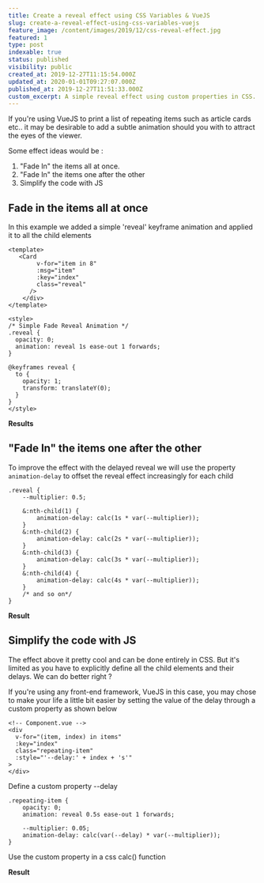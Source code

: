 ```yaml
---
title: Create a reveal effect using CSS Variables & VueJS
slug: create-a-reveal-effect-using-css-variables-vuejs
feature_image: /content/images/2019/12/css-reveal-effect.jpg
featured: 1
type: post
indexable: true
status: published
visibility: public
created_at: 2019-12-27T11:15:54.000Z
updated_at: 2020-01-01T09:27:07.000Z
published_at: 2019-12-27T11:51:33.000Z
custom_excerpt: A simple reveal effect using custom properties in CSS.
---
```


If you're using VueJS to print a list of repeating items such as article cards etc.. it may be desirable to add a subtle animation should you with to attract the eyes of the viewer.

Some effect ideas would be :

1.  "Fade In" the items all at once.
2.  "Fade In" the items one after the other
3.  Simplify the code with JS

## Fade in the items all at once

In this example we added a simple 'reveal' keyframe animation and applied it to all the child elements

    <template>
       <Card
            v-for="item in 8"
            :msg="item"
            :key="index"
            class="reveal"
          />
        </div>
    </template>
    
    <style>
    /* Simple Fade Reveal Animation */
    .reveal {
      opacity: 0;
      animation: reveal 1s ease-out 1 forwards;
    }
    
    @keyframes reveal {
      to {
        opacity: 1;
        transform: translateY(0);
      }
    }
    </style>

**Results**

## "Fade In" the items one after the other

To improve the effect with the delayed reveal we will use the property `animation-delay` to offset the reveal effect increasingly for each child

    .reveal {
        --multiplier: 0.5;
    
        &:nth-child(1) {
            animation-delay: calc(1s * var(--multiplier));
        }
        &:nth-child(2) {
            animation-delay: calc(2s * var(--multiplier));
        }
        &:nth-child(3) {
            animation-delay: calc(3s * var(--multiplier));
        }
        &:nth-child(4) {
            animation-delay: calc(4s * var(--multiplier));
        }
        /* and so on*/
    }

**Result**

## Simplify the code with JS

The effect above it pretty cool and can be done entirely in CSS. But it's limited as you have to explicitly define all the child elements and their delays. We can do better right ?

If you're using any front-end framework, VueJS in this case, you may chose to make your life a little bit easier by setting the value of the delay through a custom property as shown below

    <!-- Component.vue -->
    <div
      v-for="(item, index) in items"
      :key="index"
      class="repeating-item"
      :style="'--delay:' + index + 's'"
    >
    </div>

Define a custom property --delay

    .repeating-item {
        opacity: 0;
        animation: reveal 0.5s ease-out 1 forwards;
        
        --multiplier: 0.05;
        animation-delay: calc(var(--delay) * var(--multiplier));
    }

Use the custom property in a css calc() function

**Result**